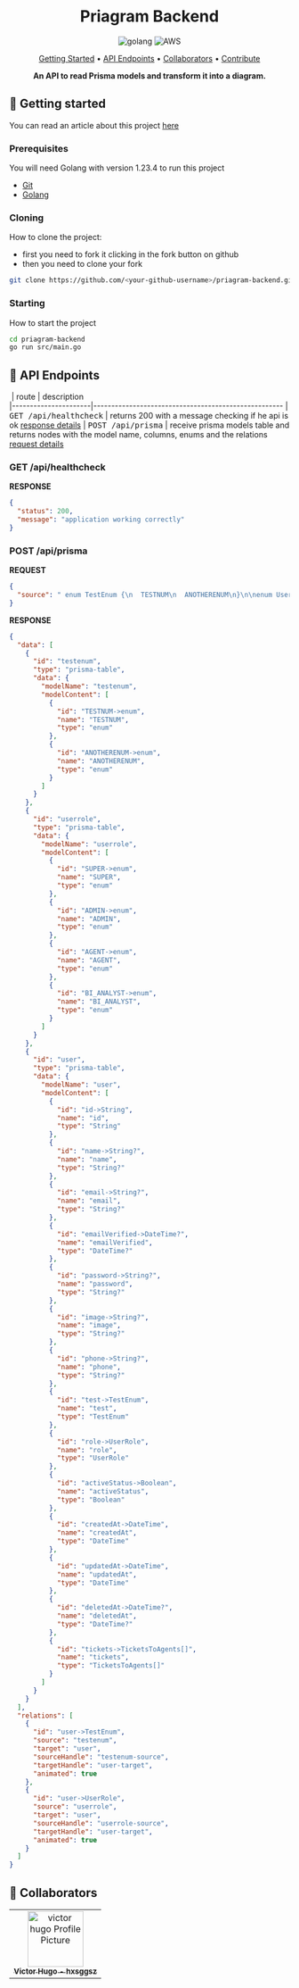 [GO__BADGE]: https://img.shields.io/badge/goLang-fff?style=for-the-badge&logo=go
[AWS_BADGE]: https://img.shields.io/badge/Fly.io-aa9bd2.svg?style=for-the-badge&logo=fly.io&logoColor=white

<h1 align="center" style="font-weight: bold;">Priagram Backend</h1>

<div align="center">

![golang][GO__BADGE]
![AWS][AWS_BADGE]

</div>

<p align="center">
 <a href="#started">Getting Started</a> • 
  <a href="#routes">API Endpoints</a> •
 <a href="#colab">Collaborators</a> •
 <a href="#contribute">Contribute</a>
</p>

<p align="center">
  <b>An API to read Prisma models and transform it into a diagram.</b>
</p>

<h2 id="started">🚀 Getting started</h2>

You can read an article about this project [here](https://dev.to/hxsggsz/lexical-analysis-tokenization-2e4k)

<h3>Prerequisites</h3>

You will need Golang with version 1.23.4 to run this project

- [Git](https://git.com)
- [Golang](https://go.dev/doc/install)

<h3>Cloning</h3>

How to clone the project:

- first you need to fork it clicking in the fork button on github
- then you need to clone your fork

```bash
git clone https://github.com/<your-github-username>/priagram-backend.git
```

<h3>Starting</h3>

How to start the project

```bash
cd priagram-backend
go run src/main.go
```

<h2 id="routes">📍 API Endpoints</h2>

​
| route | description  
|----------------------|-----------------------------------------------------
| <kbd>GET /api/healthcheck</kbd> | returns 200 with a message checking if he api is ok [response details](#get-healthcheck)
| <kbd>POST /api/prisma</kbd> | receive prisma models table and returns nodes with the model name, columns, enums and the relations [request details](#post-prisma-diagram)

<h3 id="get-healthcheck">GET /api/healthcheck</h3>

**RESPONSE**

```json
{
  "status": 200,
  "message": "application working correctly"
}
```

<h3 id="post-prisma-diagram">POST /api/prisma</h3>

**REQUEST**

```json
{
  "source": " enum TestEnum {\n  TESTNUM\n  ANOTHERENUM\n}\n\nenum UserRole {\n  SUPER\n  ADMIN\n  AGENT\n  BI_ANALYST\n}\n\n model User {\n  id            String    @id @default(cuid())\n  name          String?\n  email         String?   @unique\n  emailVerified DateTime?\n  password      String?   @default(\"\")\n  image         String?\n  phone         String?\n   test          TestEnum\n  role          UserRole\n activeStatus  Boolean   \n\n  createdAt DateTime  @default(now())\n  updatedAt DateTime  @updatedAt\n  deletedAt DateTime?\n\n  tickets  TicketsToAgents[]\n  Messages Messages[]\n}\n"
}
```

**RESPONSE**

```json
{
  "data": [
    {
      "id": "testenum",
      "type": "prisma-table",
      "data": {
        "modelName": "testenum",
        "modelContent": [
          {
            "id": "TESTNUM->enum",
            "name": "TESTNUM",
            "type": "enum"
          },
          {
            "id": "ANOTHERENUM->enum",
            "name": "ANOTHERENUM",
            "type": "enum"
          }
        ]
      }
    },
    {
      "id": "userrole",
      "type": "prisma-table",
      "data": {
        "modelName": "userrole",
        "modelContent": [
          {
            "id": "SUPER->enum",
            "name": "SUPER",
            "type": "enum"
          },
          {
            "id": "ADMIN->enum",
            "name": "ADMIN",
            "type": "enum"
          },
          {
            "id": "AGENT->enum",
            "name": "AGENT",
            "type": "enum"
          },
          {
            "id": "BI_ANALYST->enum",
            "name": "BI_ANALYST",
            "type": "enum"
          }
        ]
      }
    },
    {
      "id": "user",
      "type": "prisma-table",
      "data": {
        "modelName": "user",
        "modelContent": [
          {
            "id": "id->String",
            "name": "id",
            "type": "String"
          },
          {
            "id": "name->String?",
            "name": "name",
            "type": "String?"
          },
          {
            "id": "email->String?",
            "name": "email",
            "type": "String?"
          },
          {
            "id": "emailVerified->DateTime?",
            "name": "emailVerified",
            "type": "DateTime?"
          },
          {
            "id": "password->String?",
            "name": "password",
            "type": "String?"
          },
          {
            "id": "image->String?",
            "name": "image",
            "type": "String?"
          },
          {
            "id": "phone->String?",
            "name": "phone",
            "type": "String?"
          },
          {
            "id": "test->TestEnum",
            "name": "test",
            "type": "TestEnum"
          },
          {
            "id": "role->UserRole",
            "name": "role",
            "type": "UserRole"
          },
          {
            "id": "activeStatus->Boolean",
            "name": "activeStatus",
            "type": "Boolean"
          },
          {
            "id": "createdAt->DateTime",
            "name": "createdAt",
            "type": "DateTime"
          },
          {
            "id": "updatedAt->DateTime",
            "name": "updatedAt",
            "type": "DateTime"
          },
          {
            "id": "deletedAt->DateTime?",
            "name": "deletedAt",
            "type": "DateTime?"
          },
          {
            "id": "tickets->TicketsToAgents[]",
            "name": "tickets",
            "type": "TicketsToAgents[]"
          }
        ]
      }
    }
  ],
  "relations": [
    {
      "id": "user->TestEnum",
      "source": "testenum",
      "target": "user",
      "sourceHandle": "testenum-source",
      "targetHandle": "user-target",
      "animated": true
    },
    {
      "id": "user->UserRole",
      "source": "userrole",
      "target": "user",
      "sourceHandle": "userrole-source",
      "targetHandle": "user-target",
      "animated": true
    }
  ]
}
```

<h2 id="colab">🤝 Collaborators</h2>

<table>
  <tr>
    <td align="center">
      <a href="#">
        <img src="https://avatars.githubusercontent.com/u/103784814?v=4" width="100px;" alt="victor hugo Profile Picture"/><br>
        <sub>
          <b>Victor Hugo - hxsggsz</b>
        </sub>
      </a>
    </td>
  </tr>
</table>
